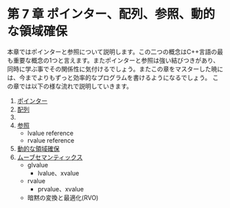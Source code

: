 # 第 7 章 ポインター、配列、参照、動的な領域確保
本章ではポインターと参照について説明します。この二つの概念はC++言語の最も重要な概念の1つと言えます。またポインターと参照は強い結びつきがあり、同時に学ぶ事でその関係性に気付けるでしょう。またこの章をマスターした暁には、今までよりもずっと効率的なプログラムを書けるようになるでしょう。
この章では以下の様な流れで説明していきます。

1. [ポインター](/Chap7/71-ポインター.md)
2. [配列](/Chap7/72-配列.md)
3. 
3. [参照](/Chap7/73-参照.md)
    * lvalue reference
    * rvalue reference
4. [動的な領域確保](/Chap7/74-動的な領域確保.md)
5. [ムーブセマンティックス](/Chap7/74-ムーブセマンティックス.md)
    * glvalue
        * lvalue、xvalue
    * rvalue
        * prvalue、xvalue
    * 暗黙の変換と最適化(RVO)